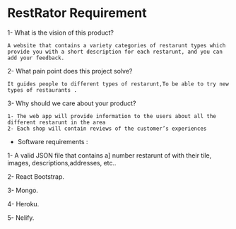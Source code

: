 # RestRator Requirement 

1- What is the vision of this product?

`A website that contains a variety categories of restarunt types which provide you with a short description for each restarunt, and you can add your feedback.`

2- What pain point does this project solve?

`It guides people to different types of restarunt,To be able to try new types of restaurants .`


3- Why should we care about your product?

```
1- The web app will provide information to the users about all the different restarunt in the area
2- Each shop will contain reviews of the customer’s experiences
```


* Software requirements :

1- A valid JSON file that contains a] number restarunt of  with their tile, images, descriptions,addresses, etc..

2- React Bootstrap.

3- Mongo.

4- Heroku.

5- Nelify.

